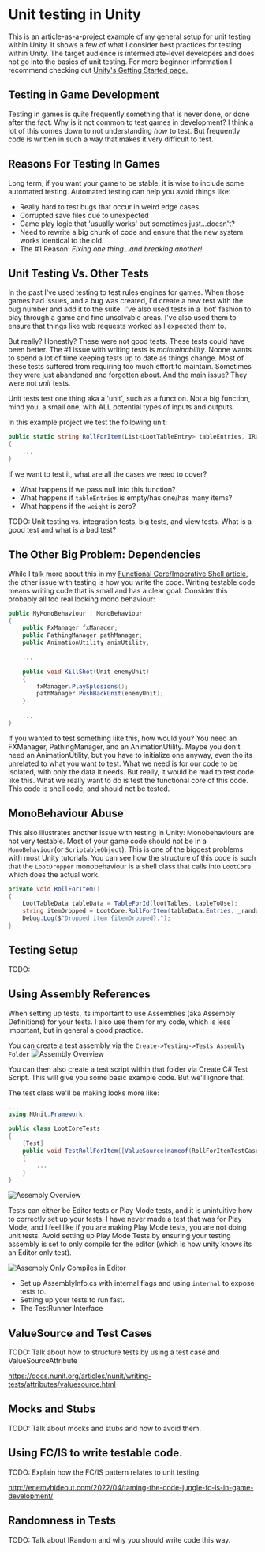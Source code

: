 # Unit testing in Unity

This is an article-as-a-project example of my general setup for unit testing within Unity. It shows a few of what I consider best practices for testing within Unity. The target audience is intermediate-level developers and does not go into the basics of unit testing. For more beginner information I recommend checking out [Unity's Getting Started page.](https://docs.unity3d.com/Packages/com.unity.test-framework@1.1/manual/getting-started.html)

## Testing in Game Development
Testing in games is quite frequently something that is never done, or done after the fact. Why is it not common to test games in development? I think a lot of this comes down to not understanding *how* to test. But frequently code is written in such a way that makes it very difficult to test.

## Reasons For Testing In Games
Long term, if you want your game to be stable, it is wise to include some automated testing. Automated testing can help you avoid things like:
 * Really hard to test bugs that occur in weird edge cases.
 * Corrupted save files due to unexpected 
 * Game play logic that 'usually works' but sometimes just...doesn't?
 * Need to rewrite a big chunk of code and ensure that the new system works identical to the old.
 * The #1 Reason: _Fixing one thing...and breaking another!_

## Unit Testing Vs. Other Tests
In the past I've used testing to test rules engines for games. When those games had issues, and a bug was created, I'd create a new test with the bug number and add it to the suite. I've also used tests in a 'bot' fashion to play through a game and find unsolvable areas. I've also used them to ensure that things like web requests worked as I expected them to.

But really? Honestly? These were not good tests. These tests could have been better. The #1 issue with writing tests is _maintainability_. Noone wants to spend a lot of time keeping tests up to date as things change. Most of these tests suffered from requiring too much effort to maintain. Sometimes they were just abandoned and forgotten about. And the main issue? They were not *unit* tests. 

Unit tests test one thing aka a 'unit', such as a function. Not a big function, mind you, a small one, with ALL potential types of inputs and outputs.

In this example project we test the following unit:

```csharp
public static string RollForItem(List<LootTableEntry> tableEntries, IRandom random)
{
    ...
}
```

If we want to test it, what are all the cases we need to cover?
  * What happens if we pass null into this function?
  * What happens if `tableEntries` is empty/has one/has many items?
  * What happens if the `weight` is zero?


TODO: Unit testing vs. integration tests, big tests, and view tests. What is a good test and what is a bad test?

## The Other Big Problem: Dependencies

While I talk more about this in my [Functional Core/Imperative Shell article](http://enemyhideout.com/2022/04/taming-the-code-jungle-fc-is-in-game-development/), the other issue with testing is how you write the code. Writing testable code means writing code that is small and has a clear goal. Consider this probably all too real looking mono behaviour:

```csharp
public MyMonoBehaviour : MonoBehaviour
{
    public FxManager fxManager;
    public PathingManager pathManager;
    public AnimationUtility animUtility;
    
    ...

    public void KillShot(Unit enemyUnit)
    {
        fxManager.PlaySplosions();
        pathManager.PushBackUnit(enemyUnit);
    }
    
    ...
} 
```

If you wanted to test something like this, how would you? You need an FXManager, PathingManager, and an AnimationUtility. Maybe you don't need an AnimationUtility, but you have to initialize one anyway, even tho its unrelated to what you want to test. What we need is for our code to be isolated, with only the data it needs. But really, it would be mad to test code like this. What we really want to do is test the functional core of this code. This code is shell code, and should not be tested.

## MonoBehaviour Abuse

This also illustrates another issue with testing in Unity: Monobehaviours are not very testable. Most of your game code should not be in a `MonoBehaviour`(or `ScriptableObject`). This is one of the biggest problems with most Unity tutorials. You can see how the structure of this code is such that the `LootDropper` monobehaviour is a shell class that calls into `LootCore` which does the actual work.

```csharp
private void RollForItem()
{
    LootTableData tableData = TableForId(lootTables, tableToUse);
    string itemDropped = LootCore.RollForItem(tableData.Entries, _random);
    Debug.Log($"Dropped item {itemDropped}.");
}
```

## Testing Setup
TODO:
 ## Using Assembly References
When setting up tests, its important to use Assemblies (aka Assembly Definitions) for your tests. I also use them for my code, which is less important, but in general a good practice. 

You can create a test assembly via the `Create->Testing->Tests Assembly Folder`
![Assembly Overview](images/right_click_create.png)

You can then also create a test script within that folder via Create C# Test Script. This will give you some basic example code. But we'll ignore that.

The test class we'll be making looks more like:
```csharp
...
using NUnit.Framework;

public class LootCoreTests
{
    [Test]
    public void TestRollForItem([ValueSource(nameof(RollForItemTestCases))] RollForItemTestCase testCase)
    {
        ...
    }
}
```

![Assembly Overview](images/test_assembly_overview.png)

Tests can either be Editor tests or Play Mode tests, and it is unintuitive how to correctly set up your tests. I have never made a test that was for Play Mode, and I feel like if you are making Play Mode tests, you are not doing unit tests. Avoid setting up Play Mode Tests by ensuring your testing assembly is set to only compile for the editor (which is how unity knows its an Editor only test).

![Assembly Only Compiles in Editor](images/test_assembly_for_editor.png)
 * Set up AssemblyInfo.cs with internal flags and using `internal` to expose tests to.
 * Setting up your tests to run fast.
 * The TestRunner Interface


## ValueSource and Test Cases
TODO: Talk about how to structure tests by using a test case and ValueSourceAttribute

https://docs.nunit.org/articles/nunit/writing-tests/attributes/valuesource.html

## Mocks and Stubs
TODO: Talk about mocks and stubs and how to avoid them.

## Using FC/IS to write testable code.
TODO: Explain how the FC/IS pattern relates to unit testing.

http://enemyhideout.com/2022/04/taming-the-code-jungle-fc-is-in-game-development/

## Randomness in Tests
TODO: Talk about IRandom and why you should write code this way.
